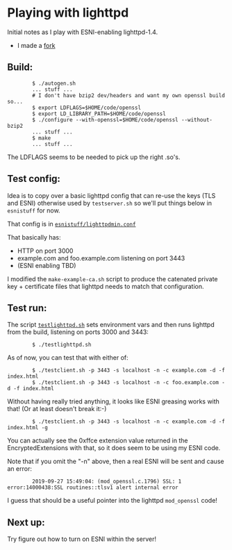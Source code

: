 
# Playing with lighttpd

Initial notes as I play with ESNI-enabling lighttpd-1.4.

- I made a [fork](https://github.com/sftcd/lighttpd1.4)

##  Build:

            $ ./autogen.sh 
            ... stuff ...
            # I don't have bzip2 dev/headers and want my own openssl build so...
            $ export LDFLAGS=$HOME/code/openssl
            $ export LD_LIBRARY_PATH=$HOME/code/openssl
            $ ./configure --with-openssl=$HOME/code/openssl --without-bzip2
            ... stuff ...
            $ make
            ... stuff ...

The LDFLAGS seems to be needed to pick up the right .so's.

##  Test config:

Idea is to copy over a basic lighttpd config that can re-use the
keys (TLS and ESNI) otherwise used by ``testserver.sh`` so we'll
put things below in ``esnistuff`` for now.

That config is in [``esnistuff/lighttpdmin.conf``](./esnistuff/lighttpdmin.conf)

That basically has:

- HTTP on port 3000
- example.com and foo.example.com listening on port 3443
- (ESNI enabling TBD)

I modified the ``make-example-ca.sh`` script to produce the 
catenated private key + certificate files that lighttpd needs
to match that configuration.

##  Test run:

The script [``testlighttpd.sh``](./testlighttpd.sh) sets environment vars and
then runs lighttpd from the build, listening on ports 3000 and 3443:

            $ ./testlighttpd.sh

As of now, you can test that with either of:

            $ ./testclient.sh -p 3443 -s localhost -n -c example.com -d -f index.html 
            $ ./testclient.sh -p 3443 -s localhost -n -c foo.example.com -d -f index.html 

Without having really tried anything, it looks like ESNI greasing works with
that! (Or at least doesn't break it:-)

            $ ./testclient.sh -p 3443 -s localhost -n -c example.com -d -f index.html -g

You can actually see the 0xffce extension value returned in the EncryptedExtensions
with that, so it does seem to be using my ESNI code. 

Note that if you omit the "-n" above, then a real ESNI will be sent and cause an error:

            2019-09-27 15:49:04: (mod_openssl.c.1796) SSL: 1 error:14000438:SSL routines::tlsv1 alert internal error 

I guess that should be a useful pointer into the lighttpd ``mod_openssl`` code!

##  Next up:

Try figure out how to turn on ESNI within the server!


